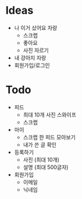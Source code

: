 # Ideas

- 나 이거 샀어요 자랑
  - 스크랩
  - 좋아요
  - 사진 자르기
- 내 강아지 자랑
- 회원가입/로그인

# Todo

- 피드
  - 최대 10개 사진 스와이프
  - 스크랩
- 마이
  - 스크랩 한 피드 모아보기
  - 내가 쓴 글 확인
- 등록하기
  - 사진 (최대 10개)
  - 설명 (최대 500글자)
- 회원가입
  - 이메일
  - 닉네임
